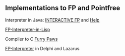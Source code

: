 ## Implementations to FP and Pointfree

Interpreter in Java: [INTERACTIVE FP](https://www.cse.sc.edu/~bays/group9/index1.html) and [Help](https://www.cse.sc.edu/~bays/group9/help.html)

[FP-Interpreter-in-Lisp](https://code.google.com/archive/p/fp-interpreter-in-lisp/)

Compiler to C [Furry Paws](https://web.archive.org/web/20180106183517/http://www.call-with-current-continuation.org/fp/)

[FP-Interpreter](https://pf-system.github.io/) in Delphi and Lazarus
